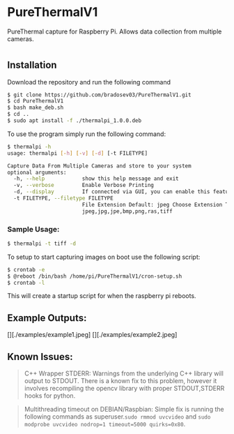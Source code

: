 # PureThermalV1
PureThermal capture for Raspberry Pi. Allows data collection from multiple cameras. 

# 

## Installation
Download the repository and run the following command
```bash
$ git clone https://github.com/bradosev03/PureThermalV1.git
$ cd PureThermalV1
$ bash make_deb.sh
$ cd ..
$ sudo apt install -f ./thermalpi_1.0.0.deb
```
To use the program simply run the following command:
```bash
$ thermalpi -h
usage: thermalpi [-h] [-v] [-d] [-t FILETYPE]

Capture Data From Multiple Cameras and store to your system
optional arguments:
  -h, --help            show this help message and exit
  -v, --verbose         Enable Verbose Printing
  -d, --display         If connected via GUI, you can enable this feature
  -t FILETYPE, --filetype FILETYPE
                        File Extension Default: jpeg Choose Extension Type:
                        jpeg,jpg,jpe,bmp,png,ras,tiff
```
### Sample Usage:

```bash
$ thermalpi -t tiff -d 
```

To setup to start capturing images on boot use the following script:
```bash
$ crontab -e
$ @reboot /bin/bash /home/pi/PureThermalV1/cron-setup.sh
$ crontab -l 
```
This will create a startup script for when the raspberry pi reboots.

## Example Outputs:
[][./examples/example1.jpeg]
[][./examples/example2.jpeg]

## Known Issues:
  > C++ Wrapper STDERR: Warnings from the underlying C++ library will output to STDOUT. There is a known fix to this problem, however it involves recompiling the opencv library with proper STDOUT,STDERR hooks for python. 
  
 > Multithreading timeout on DEBIAN/Raspbian: Simple fix is running the following commands as superuser.`sudo rmmod uvcvideo` and `sudo modprobe uvcvideo nodrop=1 timeout=5000 quirks=0x80`.
